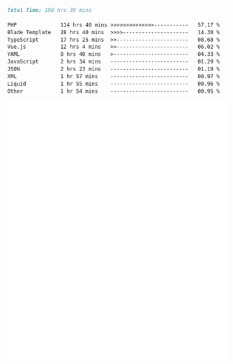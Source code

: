 <!--START_SECTION:waka-->

```markdown
Total Time: 198 hrs 39 mins

PHP              114 hrs 40 mins >>>>>>>>>>>>>>-----------   57.17 %
Blade Template   28 hrs 40 mins  >>>>---------------------   14.30 %
TypeScript       17 hrs 25 mins  >>-----------------------   08.68 %
Vue.js           12 hrs 4 mins   >>-----------------------   06.02 %
YAML             8 hrs 40 mins   >------------------------   04.33 %
JavaScript       2 hrs 34 mins   -------------------------   01.29 %
JSON             2 hrs 23 mins   -------------------------   01.19 %
XML              1 hr 57 mins    -------------------------   00.97 %
Liquid           1 hr 55 mins    -------------------------   00.96 %
Other            1 hr 54 mins    -------------------------   00.95 %
```

<!--END_SECTION:waka-->
<p align="center">
    <img src="https://raw.githubusercontent.com/rjp2525/rjp2525/output/generated/overview.svg">
    <img src="https://raw.githubusercontent.com/rjp2525/rjp2525/output/generated/languages.svg">
</p>
